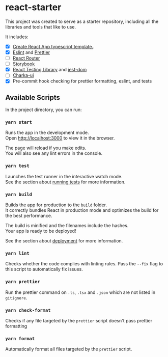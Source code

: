 # react-starter

This project was created to serve as a starter repository, including all the libraries and tools that like to use.

It includes:

- [x] [Create React App typescript template.](https://create-react-app.dev/docs/adding-typescript).
- [x] [Eslint](https://eslint.org/) and [Prettier](https://prettier.io/)
- [ ] [React Router](https://reactrouter.com/)
- [ ] [Storybook](https://storybook.js.org/)
- [x] [React Testing Library](https://testing-library.com/docs/react-testing-library/intro) and [jest-dom](https://github.com/testing-library/jest-dom)
- [ ] [Charka-ui](https://chakra-ui.com/)
- [x] Pre-commit hook checking for prettier formatting, eslint, and tests

## Available Scripts

In the project directory, you can run:

### `yarn start`

Runs the app in the development mode.<br />
Open [http://localhost:3000](http://localhost:3000) to view it in the browser.

The page will reload if you make edits.<br />
You will also see any lint errors in the console.

### `yarn test`

Launches the test runner in the interactive watch mode.<br />
See the section about [running tests](https://facebook.github.io/create-react-app/docs/running-tests) for more information.

### `yarn build`

Builds the app for production to the `build` folder.<br />
It correctly bundles React in production mode and optimizes the build for the best performance.

The build is minified and the filenames include the hashes.<br />
Your app is ready to be deployed!

See the section about [deployment](https://facebook.github.io/create-react-app/docs/deployment) for more information.

### `yarn lint`

Checks whether the code complies with linting rules.
Pass the `--fix` flag to this script to automatically fix issues.

### `yarn prettier`

Run the prettier command on `.ts`, `.tsx` and `.json` which are not listed in `gitignore`.

### `yarn check-format`

Checks if any file targeted by the `prettier` script doesn't pass prettier formatting

### `yarn format`

Automatically format all files targeted by the `prettier` script.